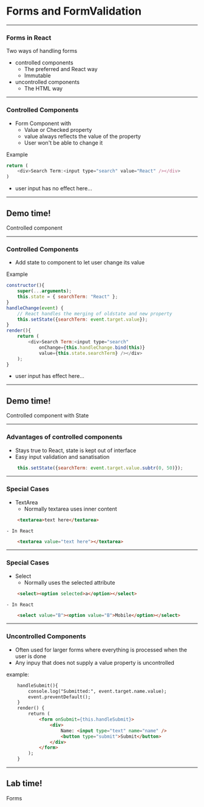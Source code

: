 # Forms and FormValidation

---
### Forms in React
Two ways of handling forms
- controlled components
    - The preferred and React way
    - Immutable
- uncontrolled components
    - The HTML way


---
### Controlled Components
- Form Component with
    - Value or Checked property
    - value always reflects the value of the property
    - User won't be able to change it

Example 
```js
return (
    <div>Search Term:<input type="search" value="React" /></div>
)
```
* user input has no effect here...

---
<!-- .slide: data-background="url('images/demo.jpg')" data-background-size="cover" --> 
<!-- .slide: class="lab" -->
## Demo time!
Controlled component

---
### Controlled Components
- Add state to component to let user change its value

Example 
```js
constructor(){
    super(...arguments);
    this.state = { searchTerm: "React" };
}
handleChange(event) {
    // React handles the merging of oldstate and new property
    this.setState({searchTerm: event.target.value});
}
render(){
    return (
        <div>Search Term:<input type="search" 
            onChange={this.handleChange.bind(this)}
            value={this.state.searchTerm} /></div>
    );
}
```
* user input has effect here...

---
<!-- .slide: data-background="url('images/demo.jpg')" data-background-size="cover" --> 
<!-- .slide: class="lab" -->
## Demo time!
Controlled component with State

---
### Advantages of controlled components
- Stays true to React, state is kept out of interface
- Easy input validation and sanatisation
```js
    this.setState({searchTerm: event.target.value.subtr(0, 50)});
```

---
### Special Cases
- TextArea
    - Normally textarea uses inner content
```html
    <textarea>text here</textarea>
```
    - In React
```html
    <textarea value="text here"></textarea>
```

---
### Special Cases
- Select
    - Normally uses the selected attribute
```html
    <select><option selected>a</option></select>
```
    - In React
```html
    <select value="B"><option value="B">Mobile</option></select>
```

---
### Uncontrolled Components
- Often used for larger forms where everything is processed when the user is done
- Any inpuy that does not supply a value property is uncontrolled

example:
```html
    handleSubmit(){
        console.log("Submitted:", event.target.name.value);
        event.preventDefault();
    }
    render() {
        return (
            <form onSubmit={this.handleSubmit}>
                <div>
                    Name: <input type="text" name="name" />
                    <button type="submit">Submit</button>
                </div>
            </form>
        );
    }
```

---
<!-- .slide: data-background="url('images/lab2.jpg')" data-background-size="cover"  --> 
<!-- .slide: class="lab" -->
## Lab time!
Forms


                 


